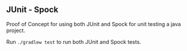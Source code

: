 JUnit - Spock 
------------------------------------
Proof of Concept for using both JUnit and Spock for unit testing a java project.

Run `./gradlew test` to run both JUnit and Spock tests.
 
          
          